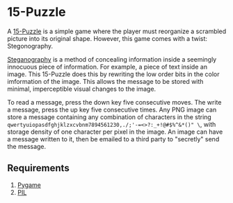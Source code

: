 # 15-Puzzle

A [15-Puzzle](https://en.wikipedia.org/wiki/15_puzzle) is a simple game where the player must reorganize a scrambled picture into its original shape. However, this game comes with a twist: Stegonography.

[Steganography](https://en.wikipedia.org/wiki/Steganography) is a method of concealing information inside a seemingly innocuous piece of information. For example, a piece of text inside an image. This 15-Puzzle does this by rewriting the low order bits in the color imformation of the image. This allows the message to be stored with minimal, imperceptible visual changes to the image.

To read a message, press the down key five consecutive moves. The write a message, press the up key five consecutive times. Any PNG image can store a message containing any combination of characters in the string `qwertyuiopasdfghjklzxcvbnm7894561230,./;'-=<>?:_+!@#$%^&*()" \`, with storage density of one character per pixel in the image. An image can have a message written to it, then be emailed to a third party to "secretly" send the message.

## Requirements

1. [Pygame](https://www.pygame.org/news)
2. [PIL](http://www.pythonware.com/products/pil/)